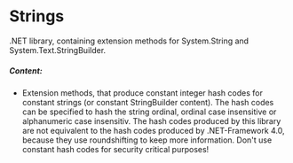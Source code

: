 # Strings
.NET library, containing extension methods for System.String and System.Text.StringBuilder.

##### Content:
* Extension methods, that produce constant integer hash codes for constant strings (or constant StringBuilder content). The hash codes can be specified to hash the string ordinal, ordinal case insensitive or alphanumeric case insensitiv. The hash codes produced by this library are not equivalent to the hash codes produced by .NET-Framework 4.0, because they use roundshifting to keep more information.  Don't use constant hash codes for security critical purposes!
